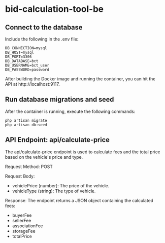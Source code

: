 # bid-calculation-tool-be

## Connect to the database
Include the following in the .env file:
```
DB_CONNECTION=mysql
DB_HOST=mysql
DB_PORT=3306
DB_DATABASE=bct
DB_USERNAME=bct_user
DB_PASSWORD=password
```

After building the Docker image and running the container, you can hit the API at http://localhost:9117.

## Run database migrations and seed

After the container is running, execute the following commands:

```
php artisan migrate
php artisan db:seed
```

## API Endpoint: api/calculate-price
The api/calculate-price endpoint is used to calculate fees and the total price based on the vehicle's price and type.

Request Method: POST

Request Body:

- vehiclePrice (number): The price of the vehicle.
- vehicleType (string): The type of vehicle.

Response: The endpoint returns a JSON object containing the calculated fees:

- buyerFee
- sellerFee
- associationFee
- storageFee
- totalPrice
